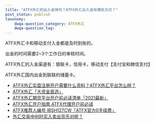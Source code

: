 ```yaml
---
title: "ATFX外汇的出入金快吗？ATFX外汇出入金有哪些方式？"
post_status: publish
taxonomy:
    dwqa-question_category: ATFX外汇
    dwqa-question_tag:
---
```


ATFX外汇卡和移动支付入金都是及时到账的。

出金的时间需要2~3个工作日的审核时间。

ATFX外汇的入金渠道有：银联卡，信用卡，移动支付【支付宝和微信支付】

ATFX外汇国内出金到联联的储蓄卡。

- [ATFX外汇实盘注册开户需要什么资料？ATFX外汇平台怎么样？](https://we.laowei8.com/question/how-to-resign)
- [ATFX外汇「大资金首选」](https://we.laowei8.com/product/atfx-review)
- [ATFX外汇期货平台开户前必读清单「2021最新」](https://we.laowei8.com/atfx-forex-must-read.html)
- [ATFX外汇开户指南 ATFX代理开户前必读](https://we.laowei8.com/atfx-review.html)
- [ATFX推荐人编号 IBSH127CW「ATFX官方0手续费」](https://we.laowei8.com/question/atfx-code)
- [外汇交易中何时买入卖出货币对呢？](https://we.laowei8.com/buy-or-sell-a-currency-pair.html)
